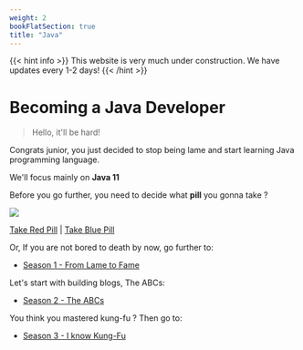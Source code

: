 ```yaml
---
weight: 2
bookFlatSection: true
title: "Java"
---
```

{{< hint info >}}
This website is very much under construction. We have updates every 1-2 days!
{{< /hint >}}
# Becoming a Java Developer

> Hello, it'll be hard!

Congrats junior, you just decided to stop being lame and start learning Java programming language.

We'll focus mainly on **Java 11**

Before you go further, you need to decide what **pill** you gonna take ?

![](/red-blue-pill.gif)

[Take Red Pill](/docs/java/season_1/)  |  [Take Blue Pill](https://www.youtube.com/watch?v=o3FdSuXHXF8)


Or, If you are not bored to death by now, go further to:
  - [Season 1 - From Lame to Fame](/docs/java/season_1/)

Let's start with building blogs, The ABCs:
  - [Season 2 - The ABCs](/docs/java/season_2/)
  
You think you mastered kung-fu ? Then go to:
  - [Season 3 - I know Kung-Fu](/docs/java/season_3/)